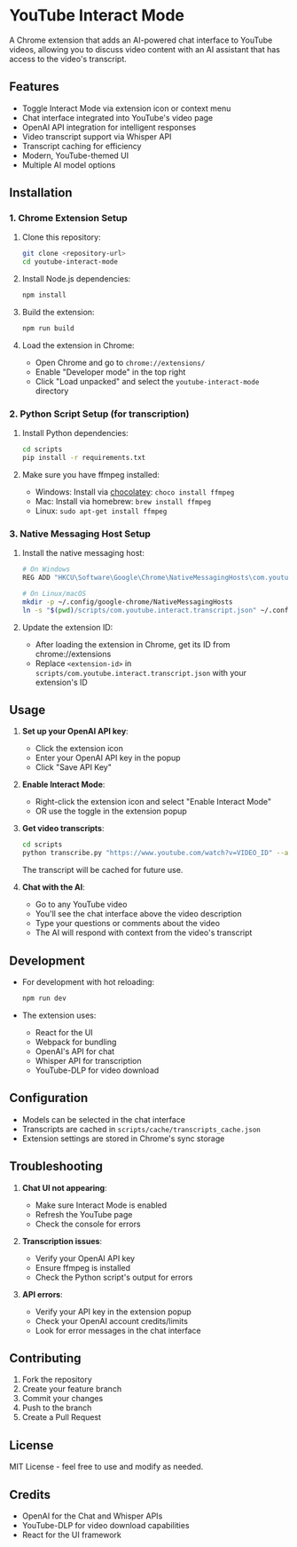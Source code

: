 # YouTube Interact Mode

A Chrome extension that adds an AI-powered chat interface to YouTube videos, allowing you to discuss video content with an AI assistant that has access to the video's transcript.

## Features

- Toggle Interact Mode via extension icon or context menu
- Chat interface integrated into YouTube's video page
- OpenAI API integration for intelligent responses
- Video transcript support via Whisper API
- Transcript caching for efficiency
- Modern, YouTube-themed UI
- Multiple AI model options

## Installation

### 1. Chrome Extension Setup

1. Clone this repository:
   ```bash
   git clone <repository-url>
   cd youtube-interact-mode
   ```

2. Install Node.js dependencies:
   ```bash
   npm install
   ```

3. Build the extension:
   ```bash
   npm run build
   ```

4. Load the extension in Chrome:
   - Open Chrome and go to `chrome://extensions/`
   - Enable "Developer mode" in the top right
   - Click "Load unpacked" and select the `youtube-interact-mode` directory

### 2. Python Script Setup (for transcription)

1. Install Python dependencies:
   ```bash
   cd scripts
   pip install -r requirements.txt
   ```

2. Make sure you have ffmpeg installed:
   - Windows: Install via [chocolatey](https://chocolatey.org/): `choco install ffmpeg`
   - Mac: Install via homebrew: `brew install ffmpeg`
   - Linux: `sudo apt-get install ffmpeg`

### 3. Native Messaging Host Setup

1. Install the native messaging host:
   ```bash
   # On Windows
   REG ADD "HKCU\Software\Google\Chrome\NativeMessagingHosts\com.youtube.interact.transcript" /ve /t REG_SZ /d "%~dp0scripts\com.youtube.interact.transcript.json" /f

   # On Linux/macOS
   mkdir -p ~/.config/google-chrome/NativeMessagingHosts
   ln -s "$(pwd)/scripts/com.youtube.interact.transcript.json" ~/.config/google-chrome/NativeMessagingHosts/
   ```

2. Update the extension ID:
   - After loading the extension in Chrome, get its ID from chrome://extensions
   - Replace `<extension-id>` in `scripts/com.youtube.interact.transcript.json` with your extension's ID

## Usage

1. **Set up your OpenAI API key**:
   - Click the extension icon
   - Enter your OpenAI API key in the popup
   - Click "Save API Key"

2. **Enable Interact Mode**:
   - Right-click the extension icon and select "Enable Interact Mode"
   - OR use the toggle in the extension popup

3. **Get video transcripts**:
   ```bash
   cd scripts
   python transcribe.py "https://www.youtube.com/watch?v=VIDEO_ID" --api-key "your-openai-api-key"
   ```
   The transcript will be cached for future use.

4. **Chat with the AI**:
   - Go to any YouTube video
   - You'll see the chat interface above the video description
   - Type your questions or comments about the video
   - The AI will respond with context from the video's transcript

## Development

- For development with hot reloading:
  ```bash
  npm run dev
  ```

- The extension uses:
  - React for the UI
  - Webpack for bundling
  - OpenAI's API for chat
  - Whisper API for transcription
  - YouTube-DLP for video download

## Configuration

- Models can be selected in the chat interface
- Transcripts are cached in `scripts/cache/transcripts_cache.json`
- Extension settings are stored in Chrome's sync storage

## Troubleshooting

1. **Chat UI not appearing**:
   - Make sure Interact Mode is enabled
   - Refresh the YouTube page
   - Check the console for errors

2. **Transcription issues**:
   - Verify your OpenAI API key
   - Ensure ffmpeg is installed
   - Check the Python script's output for errors

3. **API errors**:
   - Verify your API key in the extension popup
   - Check your OpenAI account credits/limits
   - Look for error messages in the chat interface

## Contributing

1. Fork the repository
2. Create your feature branch
3. Commit your changes
4. Push to the branch
5. Create a Pull Request

## License

MIT License - feel free to use and modify as needed.

## Credits

- OpenAI for the Chat and Whisper APIs
- YouTube-DLP for video download capabilities
- React for the UI framework 